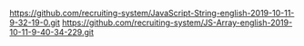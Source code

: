 https://github.com/recruiting-system/JavaScript-String-english-2019-10-11-9-32-19-0.git
https://github.com/recruiting-system/JS-Array-english-2019-10-11-9-40-34-229.git

